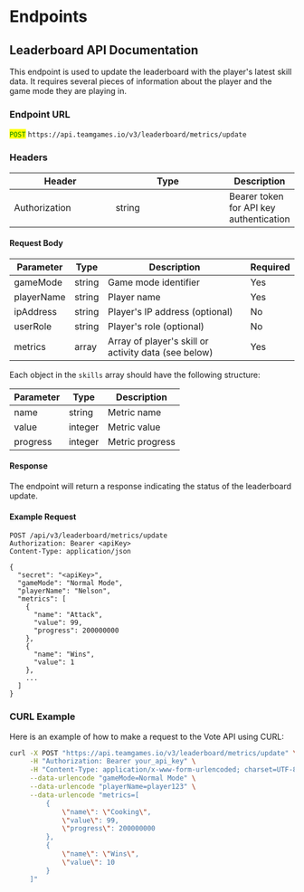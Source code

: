 # Endpoints

## Leaderboard API Documentation

This endpoint is used to update the leaderboard with the player's latest skill data. It requires several pieces of information about the player and the game mode they are playing in.

### Endpoint URL

<mark style="color:green;">`POST`</mark> `https://api.teamgames.io/v3/leaderboard/metrics/update`

### Headers

<table><thead><tr><th width="192">Header</th><th width="249">Type</th><th>Description</th></tr></thead><tbody><tr><td>Authorization</td><td>string</td><td>Bearer token for API key authentication</td></tr></tbody></table>

#### Request Body

| Parameter  | Type   | Description                                          | Required |
| ---------- | ------ | ---------------------------------------------------- | -------- |
| gameMode   | string | Game mode identifier                                 | Yes      |
| playerName | string | Player name                                          | Yes      |
| ipAddress  | string | Player's IP address (optional)                       | No       |
| userRole   | string | Player's role (optional)                             | No       |
| metrics    | array  | Array of player's skill or activity data (see below) | Yes      |

Each object in the `skills` array should have the following structure:

| Parameter | Type    | Description     |
| --------- | ------- | --------------- |
| name      | string  | Metric name     |
| value     | integer | Metric value    |
| progress  | integer | Metric progress |

#### Response

The endpoint will return a response indicating the status of the leaderboard update.

#### Example Request

```
POST /api/v3/leaderboard/metrics/update
Authorization: Bearer <apiKey>
Content-Type: application/json

{
  "secret": "<apiKey>",
  "gameMode": "Normal Mode",
  "playerName": "Nelson",
  "metrics": [
    {
      "name": "Attack",
      "value": 99,
      "progress": 200000000
    },
    {
      "name": "Wins",
      "value": 1
    },
    ...
  ]
}
```

### CURL Example

Here is an example of how to make a request to the Vote API using CURL:

```bash
curl -X POST "https://api.teamgames.io/v3/leaderboard/metrics/update" \
     -H "Authorization: Bearer your_api_key" \
     -H "Content-Type: application/x-www-form-urlencoded; charset=UTF-8" \
     --data-urlencode "gameMode=Normal Mode" \
     --data-urlencode "playerName=player123" \
     --data-urlencode "metrics=[
         {
             \"name\": \"Cooking\",
             \"value\": 99,
             \"progress\": 200000000
         },
         {
             \"name\": \"Wins\",
             \"value\": 10
         }
     ]"

```
